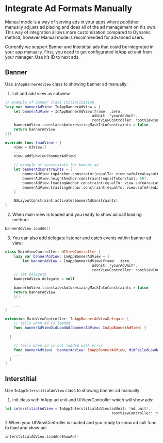 # Integrate Ad Formats Manually

Manual mode is a way of serving ads in your apps where publisher manually adjusts ad placing and does all of the ad management on his own. This way of integration allows more customization compared to Dynamic method, however Manual mode is recommended for advanced users.

Currently we support Banner and Interstital ads that could be integrated in your app manually.
First, you need to get configurated InApp ad unit from your manager. Use it’s ID to next ads.

## Banner

Use `InAppBannerAdView` class to showing banner ad manually:

1. Init and add view as subview.

```swift
// example of banner class initialization
lazy var bannerAdView: InAppBannerAdView = {
    let bannerAdView = InAppBannerAdView(frame: .zero,
                                        adUnit: *yourAdUnit*,
                                        rootViewController: rootViewConntroller)
	bannerAdView.translatesAutoresizingMaskIntoConstraints = false
    return bannerAdView
}()

override func loadView() {
    view = UIView()
    ...
    view.addSubview(bannerAdView)

	// example of constraints for banner ad
    let bannerAdConstraints = [
        bannerAdView.topAnchor.constraint(equalTo: view.safeAreaLayoutGuide.topAnchor),     
		bannerAdView.heightAnchor.constraint(equalToConstant: 50),
        bannerAdView.leadingAnchor.constraint(equalTo: view.safeAreaLayoutGuide.leadingAnchor),
        bannerAdView.trailingAnchor.constraint(equalTo: view.safeAreaLayoutGuide.trailingAnchor)
    ]

    NSLayoutConstraint.activate(bannerAdConstraints)
}
```

2. When main view is loaded and you ready to show ad call loading method:

```swift
bannerAdView.loadAd()
```

3. You can also add delegate listener and catch events within banner ad view:

```swift
class MainViewController: UIViewController {
    lazy var bannerAdView: InAppBannerAdView = {
        let bannerAdView = InAppBannerAdView(frame: .zero,
                                        adUnit: *yourAdUnit*,
                                        rootViewController: rootViewConntroller)
    // set delegate
    bannerAdView.delegate = self

	bannerAdView.translatesAutoresizingMaskIntoConstraints = false
    return bannerAdView
    }()

    ...
}

extension MainViewController: InAppBannerAdViewDelegate {
    // tells when ad is loaded
	func bannerAdViewDidLoadAd(bannerAdView: InAppBannerAdView) {
	...
  }

    // tells when ad is not loaded with error
    func bannerAdView(_ bannerAdView: InAppBannerAdView, didFailedLoadAdWithError error: Error) {
	...
  }
}
```

## Interstitial

Use `InAppInterstitialAdView` class to showing banner ad manually:

1. Init class with InApp ad unit and UIViewController which will show ads:

```swift
let interstitialAdView = InAppInterstitialAdView(adUnit: *ad unit*,
                                                 rootViewController: *your UIViewController instance*)
```

2.When your UIViewController is loaded and you ready to show ad call func to load and show ad:

```swift
interstitialAdView.loadAndShowAd()
```

